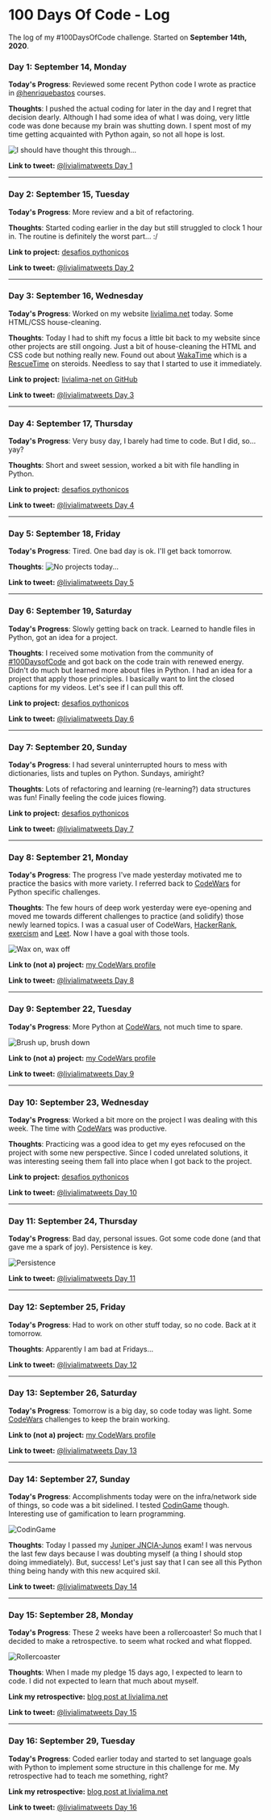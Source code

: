 # 100 Days Of Code - Log

The log of my #100DaysOfCode challenge. Started on **September 14th, 2020**.

### Day 1: September 14, Monday

**Today's Progress**: Reviewed some recent Python code I wrote as practice in  [@henriquebastos](https://twitter.com/henriquebastos) courses.

**Thoughts**: I pushed the actual coding for later in the day and I regret that decision dearly. Although I had some idea of what I was doing, very little code was done because my brain was shutting down. I spent most of my time getting acquainted with Python again, so not all hope is lost.

![I should have thought this through...](https://media.giphy.com/media/xUOxfolJrVBce4RNAI/giphy.gif)

**Link to tweet:** [@livialimatweets Day 1](https://twitter.com/livialimatweets/status/1305684422277165057?s=20)

---------------------------------------------
### Day 2: September 15, Tuesday

**Today's Progress**: More review and a bit of refactoring.

**Thoughts**: Started coding earlier in the day but still struggled to clock 1 hour in. The routine is definitely the worst part... :/

**Link to project:** [desafios pythonicos](https://github.com/livialima/pacote-desafios-pythonicos)

**Link to tweet:** [@livialimatweets Day 2](https://twitter.com/livialimatweets/status/1305958236668002306?s=20)

---------------------------------------------
### Day 3: September 16, Wednesday

**Today's Progress**: Worked on my website [livialima.net](livialima.net) today. Some HTML/CSS house-cleaning.

**Thoughts**: Today I had to shift my focus a little bit back to my website since other projects are still ongoing. Just a bit of house-cleaning the HTML and CSS code but nothing really new. Found out about [WakaTime](https://wakatime.com/) which is a [RescueTime](https://www.rescuetime.com/) on steroids. Needless to say that I started to use it immediately.

**Link to project:** [livialima-net on GitHub](https://github.com/livialima/livialima-net)

**Link to tweet:** [@livialimatweets Day 3](https://twitter.com/livialimatweets/status/1306399407269654528?s=20)

---------------------------------------------
### Day 4: September 17, Thursday

**Today's Progress**: Very busy day, I barely had time to code. But I did, so... yay?

**Thoughts**: Short and sweet session, worked a bit with file handling in Python.

**Link to project:** [desafios pythonicos](https://github.com/livialima/pacote-desafios-pythonicos)

**Link to tweet:** [@livialimatweets Day 4](https://twitter.com/livialimatweets/status/1306742422819483653?s=20)

---------------------------------------------
### Day 5: September 18, Friday

**Today's Progress**: Tired. One bad day is ok. I'll get back tomorrow.

**Thoughts**: ![No projects today...](https://media.giphy.com/media/llZ2R6hwJVxWE/giphy.gif "No projects today...")

**Link to tweet:** [@livialimatweets Day 5](https://twitter.com/livialimatweets/status/1307140527662526467?s=20)

---------------------------------------------
### Day 6: September 19, Saturday

**Today's Progress**: Slowly getting back on track. Learned to handle files in Python, got an idea for a project.

**Thoughts**: I received some motivation from the community of [#100DaysofCode](https://twitter.com/hashtag/100DaysOfCode?src=hashtag_click) and got back on the code train with renewed energy. Didn't do much but learned more about files in Python. I had an idea for a project that apply those principles. I basically want to lint the closed captions for my videos. Let's see if I can pull this off.

**Link to project:** [desafios pythonicos](https://github.com/livialima/pacote-desafios-pythonicos)

**Link to tweet:** [@livialimatweets Day 6](https://twitter.com/livialimatweets/status/1307495123102695424?s=20)

---------------------------------------------
### Day 7: September 20, Sunday

**Today's Progress**: I had several uninterrupted hours to mess with dictionaries, lists and tuples on Python. Sundays, amiright?

**Thoughts**: Lots of refactoring and learning (re-learning?) data structures was fun! Finally feeling the code juices flowing.

**Link to project:** [desafios pythonicos](https://github.com/livialima/pacote-desafios-pythonicos)

**Link to tweet:** [@livialimatweets Day 7](https://twitter.com/livialimatweets/status/1307815859491139584?s=20)

---------------------------------------------
### Day 8: September 21, Monday

**Today's Progress**: The progress I've made yesterday motivated me to practice the basics with more variety. I referred back to [CodeWars](https://www.codewars.com/) for Python specific challenges.

**Thoughts**: The few hours of deep work yesterday were eye-opening and moved me towards different challenges to practice (and solidify) those newly learned topics. I was a casual user of CodeWars, [HackerRank](https://www.hackerrank.com/), [exercism](https://exercism.io/) and [Leet](https://leetcode.com/). Now I have a goal with those tools.

![Wax on, wax off](https://media.giphy.com/media/kewtvhA4tgH30DYKZr/giphy.gif "not waxing, learning karate")

**Link to (not a) project:** [my CodeWars profile](https://www.codewars.com/users/livialima)

**Link to tweet:** [@livialimatweets Day 8](https://twitter.com/livialimatweets/status/1308206577619361794?s=20)

---------------------------------------------
### Day 9: September 22, Tuesday

**Today's Progress**: More Python at [CodeWars](https://www.codewars.com/), not much time to spare.

![Brush up, brush down](https://media.giphy.com/media/LBNsT5SdM897a/giphy.gif "not painting the fence, learning karate")

**Link to (not a) project:** [my CodeWars profile](https://www.codewars.com/users/livialima)

**Link to tweet:** [@livialimatweets Day 9](https://twitter.com/livialimatweets/status/1308441248676671490?s=20)

---------------------------------------------
### Day 10: September 23, Wednesday

**Today's Progress**: Worked a bit more on the project I was dealing with this week. The time with [CodeWars](https://www.codewars.com/) was productive.

**Thoughts**: Practicing was a good idea to get my eyes refocused on the project with some new perspective. Since I coded unrelated solutions, it was interesting seeing them fall into place when I got back to the project.

**Link to project:** [desafios pythonicos](https://github.com/livialima/pacote-desafios-pythonicos)

**Link to tweet:** [@livialimatweets Day 10](https://twitter.com/livialimatweets/status/1308922723335311360?s=20)

---------------------------------------------
### Day 11: September 24, Thursday

**Today's Progress**: Bad day, personal issues. Got some code done (and that gave me a spark of joy). Persistence is key.

![Persistence](https://media.giphy.com/media/26tPrj21W9DYMB2dW/giphy.gif "alexa, play the eye of the tiger")

**Link to tweet:** [@livialimatweets Day 11](https://twitter.com/livialimatweets/status/1309236472898301953?s=20)

---------------------------------------------
### Day 12: September 25, Friday

**Today's Progress**: Had to work on other stuff today, so no code. Back at it tomorrow.

**Thoughts**: Apparently I am bad at Fridays...

**Link to tweet:** [@livialimatweets Day 12](https://twitter.com/livialimatweets/status/1309645607175426048?s=20)

---------------------------------------------
### Day 13: September 26, Saturday

**Today's Progress**: Tomorrow is a big day, so code today was light. Some [CodeWars](https://www.codewars.com/) challenges to keep the brain working.

**Link to (not a) project:** [my CodeWars profile](https://www.codewars.com/users/livialima)

**Link to tweet:** [@livialimatweets Day 13](https://twitter.com/livialimatweets/status/1309983320659439616?s=20)

---------------------------------------------
### Day 14: September 27, Sunday

**Today's Progress**: Accomplishments today were on the infra/network side of things, so code was a bit sidelined. I tested [CodinGame](https://www.codingame.com/) though. Interesting use of gamification to learn programming.

![CodinGame](https://static.codingame.com/assets/video_poster_02.da066dd1.jpg "CodinGame")

**Thoughts**: Today I passed my [Juniper JNCIA-Junos](https://www.youracclaim.com/badges/36fd8200-df7f-4768-adac-c0d1fef987e6/public_url) exam! I was nervous the last few days because I was doubting myself (a thing I should stop doing immediately). But, success! Let's just say that I can see all this Python thing being handy with this new acquired skil.

**Link to tweet:** [@livialimatweets Day 14](https://twitter.com/livialimatweets/status/1310371643412353029?s=20)

---------------------------------------------
### Day 15: September 28, Monday

**Today's Progress**: These 2 weeks have been a rollercoaster! So much that I decided to make a retrospective. to seem what rocked and what flopped.

![Rollercoaster](https://media.giphy.com/media/I6nxG7f3h7qww/giphy.gif "Rollercoaster")

**Thoughts**: When I made my pledge 15 days ago, I expected to learn to code. I did not expected to learn that much about myself.

**Link my retrospective:** [blog post at livialima.net](https://livialima.net/blog/2020-09-29-100code-01-15.html)

**Link to tweet:** [@livialimatweets Day 15](https://twitter.com/livialimatweets/status/1310771725496389632?s=20)

---------------------------------------------
### Day 16: September 29, Tuesday

**Today's Progress**: Coded earlier today and started to set language goals with Python to implement some structure in this challenge for me. My retrospective had to teach me something, right?

**Link my retrospective:** [blog post at livialima.net](https://livialima.net/blog/2020-09-29-100code-01-15.html)

**Link to tweet:** [@livialimatweets Day 16](https://twitter.com/livialimatweets/status/1311043779672059904?s=20)
